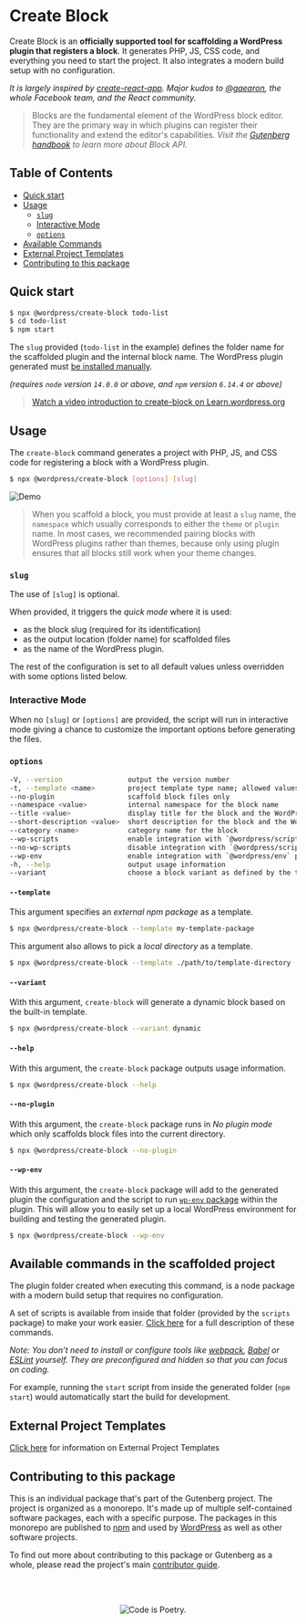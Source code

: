 # Create Block

Create Block is an **officially supported tool for scaffolding a WordPress plugin that registers a block**. It generates PHP, JS, CSS code, and everything you need to start the project. It also integrates a modern build setup with no configuration.

_It is largely inspired by [create-react-app](https://create-react-app.dev/docs/getting-started). Major kudos to [@gaearon](https://github.com/gaearon), the whole Facebook team, and the React community._

> Blocks are the fundamental element of the WordPress block editor. They are the primary way in which plugins can register their functionality and extend the editor's capabilities. _Visit the [Gutenberg handbook](https://developer.wordpress.org/block-editor/developers/block-api/block-registration/) to learn more about Block API._

## Table of Contents 

- [Quick start](#quick-start)
- [Usage](#usage)
    - [`slug`](#slug)
    - [Interactive Mode](#interactive-mode)
    - [`options`](#options)
- [Available Commands](#available-commands)
- [External Project Templates](#external-project-templates)
- [Contributing to this package](#contributing-to-this-package)


## Quick start

```bash
$ npx @wordpress/create-block todo-list
$ cd todo-list
$ npm start
```

The `slug` provided (`todo-list` in the example) defines the folder name for the scaffolded plugin and the internal block name. The WordPress plugin generated must [be installed manually](https://wordpress.org/support/article/managing-plugins/#manual-plugin-installation).


_(requires `node` version `14.0.0` or above, and `npm` version `6.14.4` or above)_


> [Watch a video introduction to create-block on Learn.wordpress.org](https://learn.wordpress.org/tutorial/using-the-create-block-tool/)

## Usage

The `create-block` command generates a project with PHP, JS, and CSS code for registering a block with a WordPress plugin.

```bash
$ npx @wordpress/create-block [options] [slug]
```

![Demo](https://user-images.githubusercontent.com/699132/103872910-4de15f00-50cf-11eb-8c74-67ca91a8c1a4.gif)

> When you scaffold a block, you must provide at least a `slug` name, the `namespace` which usually corresponds to either the `theme` or `plugin` name. In most cases, we recommended pairing blocks with WordPress plugins rather than themes, because only using plugin ensures that all blocks still work when your theme changes.


### `slug`

The use of `[slug]` is optional. 

When provided, it triggers the _quick mode_ where it is used:
- as the block slug (required for its identification)
- as the output location (folder name) for scaffolded files
- as the name of the WordPress plugin. 

The rest of the configuration is set to all default values unless overridden with some options listed below.

### Interactive Mode

When no `[slug]` or `[options]` are provided, the script will run in interactive mode giving a chance to customize the important options before generating the files.

### `options`


```bash
-V, --version                output the version number
-t, --template <name>        project template type name; allowed values: "static" (default), "es5", the name of an external npm package, or the path to a local directory
--no-plugin                  scaffold block files only
--namespace <value>          internal namespace for the block name
--title <value>              display title for the block and the WordPress plugin
--short-description <value>  short description for the block and the WordPress plugin
--category <name>            category name for the block
--wp-scripts                 enable integration with `@wordpress/scripts` package
--no-wp-scripts              disable integration with `@wordpress/scripts` package
--wp-env                     enable integration with `@wordpress/env` package
-h, --help                   output usage information
--variant                    choose a block variant as defined by the template
```

#### `--template`

This argument specifies an _external npm package_ as a template.

```bash
$ npx @wordpress/create-block --template my-template-package
```

This argument also allows to pick a _local directory_ as a template.

```bash
$ npx @wordpress/create-block --template ./path/to/template-directory
```

#### `--variant`

With this argument, `create-block` will generate a dynamic block based on the built-in template.

```bash
$ npx @wordpress/create-block --variant dynamic
```

#### `--help`

With this argument, the `create-block` package outputs usage information.

```bash
$ npx @wordpress/create-block --help
```

#### `--no-plugin`

With this argument, the `create-block` package runs in _No plugin mode_ which only scaffolds block files into the current directory.

```bash
$ npx @wordpress/create-block --no-plugin
```
#### `--wp-env`

With this argument, the `create-block` package will add to the generated plugin the configuration and the script to run [`wp-env` package](https://developer.wordpress.org/block-editor/reference-guides/packages/packages-env/) within the plugin. This will allow you to easily set up a local WordPress environment for building and testing the generated plugin. 

```bash
$ npx @wordpress/create-block --wp-env
```

## Available commands in the scaffolded project

The plugin folder created when executing this command, is a node package with a modern build setup that requires no configuration. 

A set of scripts is available from inside that folder (provided by the `scripts` package) to make your work easier. [Click here](https://github.com/WordPress/gutenberg/tree/HEAD/packages/scripts#available-scripts) for a full description of these commands. 

_Note: You don’t need to install or configure tools like [webpack](https://webpack.js.org), [Babel](https://babeljs.io) or [ESLint](https://eslint.org) yourself. They are preconfigured and hidden so that you can focus on coding._

For example, running the `start` script from inside the generated folder (`npm start`) would automatically start the build for development.

## External Project Templates

[Click here](https://github.com/WordPress/gutenberg/tree/HEAD/packages/create-block/docs/external-template.md) for information on External Project Templates

## Contributing to this package

This is an individual package that's part of the Gutenberg project. The project is organized as a monorepo. It's made up of multiple self-contained software packages, each with a specific purpose. The packages in this monorepo are published to [npm](https://www.npmjs.com/) and used by [WordPress](https://make.wordpress.org/core/) as well as other software projects.

To find out more about contributing to this package or Gutenberg as a whole, please read the project's main [contributor guide](https://github.com/WordPress/gutenberg/tree/HEAD/CONTRIBUTING.md).

<br /><br /><p align="center"><img src="https://s.w.org/style/images/codeispoetry.png?1" alt="Code is Poetry." /></p>
